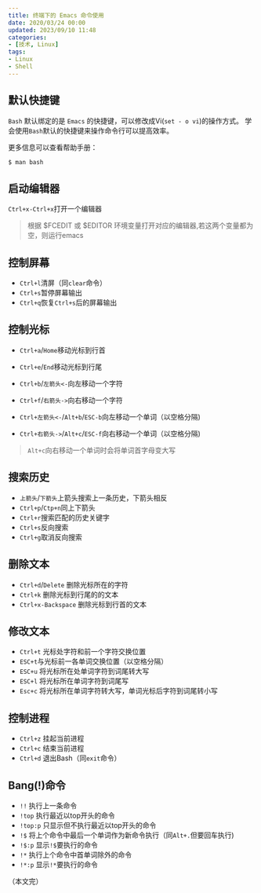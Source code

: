 ```yaml
---
title: 终端下的 Emacs 命令使用
date: 2020/03/24 00:00
updated: 2023/09/10 11:48
categories:
- [技术, Linux]
tags:
- Linux
- Shell
---
```


 ##  默认快捷键

`Bash` 默认绑定的是 `Emacs` 的快捷键，可以修改成Vi(`set - o vi`)的操作方式。 学会使用`Bash`默认的快捷键来操作命令行可以提高效率。

更多信息可以查看帮助手册：

```sh
$ man bash
```

## 启动编辑器

`Ctrl+x-Ctrl+x`打开一个编辑器

> 根据 $FCEDIT 或 $EDITOR 环境变量打开对应的编辑器,若这两个变量都为空，则运行emacs



## 控制屏幕

- `Ctrl+l`清屏（同`clear`命令）
- `Ctrl+s`暂停屏幕输出
- `Ctrl+q`恢复`Ctrl+s`后的屏幕输出



## 控制光标

- `Ctrl+a`/`Home`移动光标到行首

- `Ctrl+e`/`End`移动光标到行尾

- `Ctrl+b`/`左箭头<-`向左移动一个字符

- `Ctrl+f`/`右箭头->`向右移动一个字符

- `Ctrl+左箭头<-`/`Alt+b`/`ESC-b`向左移动一个单词（以空格分隔)

- `Ctrl+右箭头->`/`Alt+c`/`ESC-f`向右移动一个单词（以空格分隔)

> `Alt+c`向右移动一个单词时会将单词首字母变大写



## 搜索历史

- `上箭头`/`下箭头`上箭头搜索上一条历史，下箭头相反
- `Ctrl+p`/`Ctp+n`同上下箭头
- `Ctrl+r`搜索匹配的历史关键字
- `Ctrl+s`反向搜索
- `Ctrl+g`取消反向搜索



## 删除文本

- `Ctrl+d`/`Delete` 删除光标所在的字符
- `Ctrl+k` 删除光标到行尾的的文本
- `Ctrl+x-Backspace` 删除光标到行首的文本



## 修改文本

- `Ctrl+t` 光标处字符和前一个字符交换位置
- `ESC+t`与光标前一各单词交换位置（以空格分隔）
- `ESC+u` 将光标所在处单词字符到词尾转大写
- `ESC+l` 将光标所在单词字符到词尾写
- `Esc+c` 将光标所在单词字符转大写，单词光标后字符到词尾转小写



## 控制进程

- `Ctrl+z` 挂起当前进程
- `Ctrl+c` 结束当前进程
- `Ctrl+d` 退出Bash（同`exit`命令）



## Bang(!)命令

- `!!` 执行上一条命令
- `!top` 执行最近以top开头的命令
- `!top:p` 只显示但不执行最近以top开头的命令
- `!$` 将上个命令中最后一个单词作为新命令执行（同`Alt+.`但要回车执行)
- `!$:p` 显示`!$`要执行的命令
- `!*` 执行上个命令中首单词除外的命令
- `!*:p` 显示`!*`要执行的命令

（本文完）
